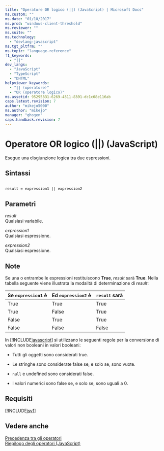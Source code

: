 ```yaml
---
title: "Operatore OR logico (||) (JavaScript) | Microsoft Docs"
ms.custom: ""
ms.date: "01/18/2017"
ms.prod: "windows-client-threshold"
ms.reviewer: ""
ms.suite: ""
ms.technology: 
  - "devlang-javascript"
ms.tgt_pltfrm: ""
ms.topic: "language-reference"
f1_keywords: 
  - "||"
dev_langs: 
  - "JavaScript"
  - "TypeScript"
  - "DHTML"
helpviewer_keywords: 
  - "|| (operatore)"
  - "OR (operatore logico)"
ms.assetid: 95295331-6269-4311-8391-dc1c68e116ab
caps.latest.revision: 7
author: "mikejo5000"
ms.author: "mikejo"
manager: "ghogen"
caps.handback.revision: 7
---
```

# Operatore OR logico (||) (JavaScript)
Esegue una disgiunzione logica tra due espressioni.  
  
## Sintassi  
  
```  
  
result = expression1 || expression2  
```  
  
## Parametri  
 *result*  
 Qualsiasi variabile.  
  
 *expression1*  
 Qualsiasi espressione.  
  
 *expression2*  
 Qualsiasi espressione.  
  
## Note  
 Se una o entrambe le espressioni restituiscono **True**, *result* sarà **True**.  Nella tabella seguente viene illustrata la modalità di determinazione di *result*:  
  
|Se `expression1` è|Ed `expression2` è|`result` sarà|  
|------------------------|------------------------|-------------------|  
|True|True|True|  
|True|False|True|  
|False|True|True|  
|False|False|False|  
  
 In [!INCLUDE[javascript](../../javascript/includes/javascript-md.md)] si utilizzano le seguenti regole per la conversione di valori non booleani in valori booleani:  
  
-   Tutti gli oggetti sono considerati true.  
  
-   Le stringhe sono considerate false se, e solo se, sono vuote.  
  
-   `null` e undefined sono considerati false.  
  
-   I valori numerici sono false se, e solo se, sono uguali a 0.  
  
## Requisiti  
 [!INCLUDE[jsv1](../../javascript/misc/includes/jsv1-md.md)]  
  
## Vedere anche  
 [Precedenza tra gli operatori](../../javascript/operator-subtractprecedence-javascript.md)   
 [Riepilogo degli operatori \(JavaScript\)](../../javascript/misc/operator-subtractsummary-javascript.md)